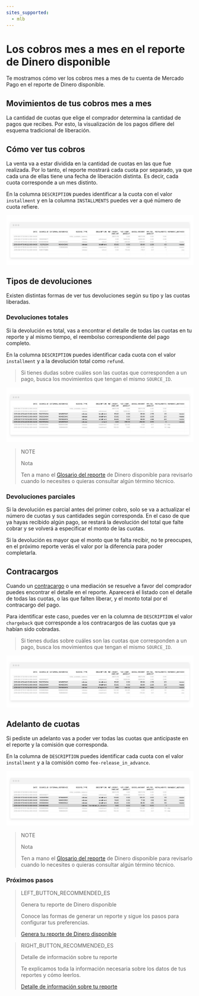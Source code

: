 ```yaml
---
sites_supported:
  - mlb
---
```


# Los cobros mes a mes en el reporte de Dinero disponible

Te mostramos cómo ver los cobros mes a mes de tu cuenta de Mercado Pago en el reporte de Dinero disponible.

## Movimientos de tus cobros mes a mes

La cantidad de cuotas que elige el comprador determina la cantidad de pagos que recibes. Por esto, la visualización de los pagos difiere del esquema tradicional de liberación.

## Cómo ver tus cobros

La venta va a estar dividida en la cantidad de cuotas en las que fue realizada. Por lo tanto, el reporte mostrará cada cuota por separado, ya que cada una de ellas tiene una fecha de liberación distinta. Es decir, cada cuota corresponde a un mes distinto. 

En la columna `DESCRIPTION` puedes identificar a la cuota con el valor `installment` y en la columna `INSTALLMENTS` puedes ver a qué número de cuota refiere.

![Ejemplo de liberación de cuota](/images/manage-account/reports/reports-information-details/pnf-liberacion-de-cuota-bank.png)

## Tipos de devoluciones

Existen distintas formas de ver tus devoluciones según su tipo y las cuotas liberadas.

### Devoluciones totales

Si la devolución es total, vas a encontrar el detalle de todas las cuotas en tu reporte y al mismo tiempo, el reembolso correspondiente del pago completo.

En la columna `DESCRIPTION` puedes identificar cada cuota con el valor `installment` y a la devolución total como `refund`.

> Si tienes dudas sobre cuáles son las cuotas que corresponden a un pago, busca los movimientos que tengan el mismo `SOURCE_ID`.

![Ejemplo de reembolso antes de liberar alguna cuota](/images/manage-account/reports/reports-information-details/pnf-reembolso-antes-de-liberar-bank.png)

> NOTE
>
> Nota
>
> Ten a mano el [Glosario del reporte](https://www.mercadopago.com.ar/developers/es/guides/manage-account/reports/available-money/glossary/) de Dinero disponible para revisarlo cuando lo necesites o quieras consultar algún término técnico.


### Devoluciones parciales

Si la devolución es parcial antes del primer cobro, solo se va a actualizar el número de cuotas y sus cantidades según corresponda. En el caso de que ya hayas recibido algún pago, se restará la devolución del total que falte cobrar y se volverá a especificar el monto de las cuotas.

Si la devolución es mayor que el monto que te falta recibir, no te preocupes, en el próximo reporte verás el valor por la diferencia para poder completarla.

## Contracargos

Cuando un [contracargo](https://www.mercadopago.com.ar/developers/es/guides/manage-account/account/chargebacks/) o una mediación se resuelve a favor del comprador puedes encontrar el detalle en el reporte. Aparecerá el listado con el detalle de todas las cuotas, o las que falten liberar, y el monto total por el contracargo del pago.

Para identificar este caso, puedes ver en la columna de `DESCRIPTION` el valor `chargeback` que corresponde a los contracargos de las cuotas que ya habían sido cobradas.


> Si tienes dudas sobre cuáles son las cuotas que corresponden a un pago, busca los movimientos que tengan el mismo `SOURCE_ID`.

![Ejemplo de contracargo](/images/manage-account/reports/reports-information-details/pnf-contracargo-luego-de-liberar-bank.png)

## Adelanto de cuotas

Si pediste un adelanto vas a poder ver todas las cuotas que anticipaste en el reporte y la comisión que corresponda.

En la columna de `DESCRIPTION` puedes identificar cada cuota con el valor `installment` y a la comisión como `fee-release_in_advance`.

![Ejemplo de adelanto de cuotas](/images/manage-account/reports/reports-information-details/pnf-adelanto-de-cuotas-bank.png)

> NOTE
>
> Nota
>
> Ten a mano el [Glosario del reporte](https://www.mercadopago.com.ar/developers/es/guides/manage-account/reports/available-money/glossary/) de Dinero disponible para revisarlo cuando lo necesites o quieras consultar algún término técnico.


### Próximos pasos

> LEFT_BUTTON_RECOMMENDED_ES
>
> Genera tu reporte de Dinero disponible
>
> Conoce las formas de generar un reporte y sigue los pasos para configurar tus preferencias.
>
> [Genera tu reporte de Dinero disponible](https://www.mercadopago.com.ar/developers/es/guides/manage-account/reports/available-money/generate/)

> RIGHT_BUTTON_RECOMMENDED_ES
>
> Detalle de información sobre tu reporte
>
> Te explicamos toda la información necesaria sobre los datos de tus reportes y cómo leerlos.
>
> [Detalle de información sobre tu reporte](https://www.mercadopago.com.ar/developers/es/guides/manage-account/reports/extra/reports-information-details/)